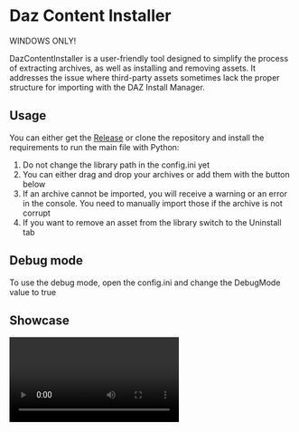 # Daz Content Installer
WINDOWS ONLY!  

DazContentInstaller is a user-friendly tool designed to simplify the process of extracting archives, as well as installing and removing assets. It addresses the issue where third-party assets sometimes lack the proper structure for importing with the DAZ Install Manager.

## Usage

You can either get the [Release](https://github.com/Ati1707/DazContentInstaller/releases) or clone the repository and install the requirements to run the main file with Python:

1. Do not change the library path in the config.ini yet
2. You can either drag and drop your archives or add them with the button below
3. If an archive cannot be imported, you will receive a warning or an error in the console. You need to manually import those if the archive is not corrupt
4. If you want to remove an asset from the library switch to the Uninstall tab

## Debug mode

To use the debug mode, open the config.ini and change the DebugMode value to true

## Showcase

<video src="https://github.com/user-attachments/assets/5ced6e18-0abc-4f1a-8131-188aca18c99e"/> 

## Credits

[https://www.7-zip.org/](https://www.7-zip.org) using their console tool  
[Patool](https://github.com/wummel/patool) for extracting archives  
[CustomTkinter](https://github.com/TomSchimansky/CustomTkinter) library used for the GUI  
[Messagebox Widget](https://github.com/Akascape/CTkMessagebox) custom messagebox widget  
[Tooltip Widget](https://github.com/Akascape/CTkToolTip) custom tooltip widget  
[Pywinstyles](https://github.com/Akascape/py-window-styles) to enable the drag and drop feature  

